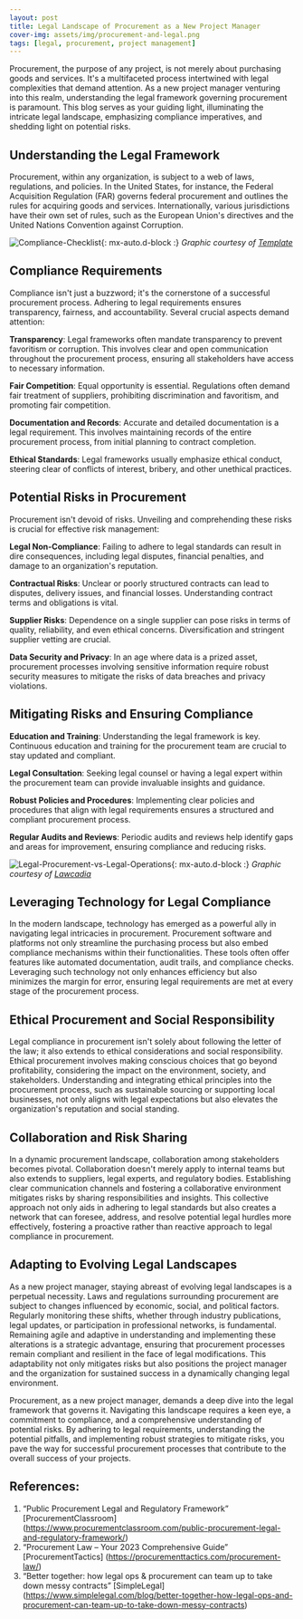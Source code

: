 ```yaml
---
layout: post
title: Legal Landscape of Procurement as a New Project Manager
cover-img: assets/img/procurement-and-legal.png
tags: [legal, procurement, project management]
---
```


Procurement, the purpose of any project, is not merely about purchasing goods and services. It's a multifaceted process intertwined with legal complexities that demand attention. As a new project manager venturing into this realm, understanding the legal framework governing procurement is paramount. This blog serves as your guiding light, illuminating the intricate legal landscape, emphasizing compliance imperatives, and shedding light on potential risks.

## Understanding the Legal Framework
Procurement, within any organization, is subject to a web of laws, regulations, and policies. In the United States, for instance, the Federal Acquisition Regulation (FAR) governs federal procurement and outlines the rules for acquiring goods and services. Internationally, various jurisdictions have their own set of rules, such as the European Union's directives and the United Nations Convention against Corruption.

![Compliance-Checklist](/agile-blog/assets/img/compliance-checklist-template-vx6hl.webp){: mx-auto.d-block :}
*Graphic courtesy of [Template](https://www.template.net/business/checklist-templates/compliance-checklists/)*

## Compliance Requirements
Compliance isn't just a buzzword; it's the cornerstone of a successful procurement process. Adhering to legal requirements ensures transparency, fairness, and accountability. Several crucial aspects demand attention:

**Transparency**: Legal frameworks often mandate transparency to prevent favoritism or corruption. This involves clear and open communication throughout the procurement process, ensuring all stakeholders have access to necessary information.

**Fair Competition**: Equal opportunity is essential. Regulations often demand fair treatment of suppliers, prohibiting discrimination and favoritism, and promoting fair competition.

**Documentation and Records**: Accurate and detailed documentation is a legal requirement. This involves maintaining records of the entire procurement process, from initial planning to contract completion.

**Ethical Standards**: Legal frameworks usually emphasize ethical conduct, steering clear of conflicts of interest, bribery, and other unethical practices.

## Potential Risks in Procurement
Procurement isn't devoid of risks. Unveiling and comprehending these risks is crucial for effective risk management:

**Legal Non-Compliance**: Failing to adhere to legal standards can result in dire consequences, including legal disputes, financial penalties, and damage to an organization's reputation.

**Contractual Risks**: Unclear or poorly structured contracts can lead to disputes, delivery issues, and financial losses. Understanding contract terms and obligations is vital.

**Supplier Risks**: Dependence on a single supplier can pose risks in terms of quality, reliability, and even ethical concerns. Diversification and stringent supplier vetting are crucial.

**Data Security and Privacy**: In an age where data is a prized asset, procurement processes involving sensitive information require robust security measures to mitigate the risks of data breaches and privacy violations.

## Mitigating Risks and Ensuring Compliance

**Education and Training**: Understanding the legal framework is key. Continuous education and training for the procurement team are crucial to stay updated and compliant.

**Legal Consultation**: Seeking legal counsel or having a legal expert within the procurement team can provide invaluable insights and guidance.

**Robust Policies and Procedures**: Implementing clear policies and procedures that align with legal requirements ensures a structured and compliant procurement process.

**Regular Audits and Reviews**: Periodic audits and reviews help identify gaps and areas for improvement, ensuring compliance and reducing risks.

![Legal-Procurement-vs-Legal-Operations](/agile-blog/assets/img/Legal-Procurement-vs-Legal-Operations-What-is-the-difference_.png){: mx-auto.d-block :}
*Graphic courtesy of [Lawcadia](https://www.lawcadia.com/blog/legal-procurement-vs-legal-operations)*

## Leveraging Technology for Legal Compliance
In the modern landscape, technology has emerged as a powerful ally in navigating legal intricacies in procurement. Procurement software and platforms not only streamline the purchasing process but also embed compliance mechanisms within their functionalities. These tools often offer features like automated documentation, audit trails, and compliance checks. Leveraging such technology not only enhances efficiency but also minimizes the margin for error, ensuring legal requirements are met at every stage of the procurement process.

## Ethical Procurement and Social Responsibility
Legal compliance in procurement isn't solely about following the letter of the law; it also extends to ethical considerations and social responsibility. Ethical procurement involves making conscious choices that go beyond profitability, considering the impact on the environment, society, and stakeholders. Understanding and integrating ethical principles into the procurement process, such as sustainable sourcing or supporting local businesses, not only aligns with legal expectations but also elevates the organization's reputation and social standing.

## Collaboration and Risk Sharing
In a dynamic procurement landscape, collaboration among stakeholders becomes pivotal. Collaboration doesn't merely apply to internal teams but also extends to suppliers, legal experts, and regulatory bodies. Establishing clear communication channels and fostering a collaborative environment mitigates risks by sharing responsibilities and insights. This collective approach not only aids in adhering to legal standards but also creates a network that can foresee, address, and resolve potential legal hurdles more effectively, fostering a proactive rather than reactive approach to legal compliance in procurement.

## Adapting to Evolving Legal Landscapes
As a new project manager, staying abreast of evolving legal landscapes is a perpetual necessity. Laws and regulations surrounding procurement are subject to changes influenced by economic, social, and political factors. Regularly monitoring these shifts, whether through industry publications, legal updates, or participation in professional networks, is fundamental. Remaining agile and adaptive in understanding and implementing these alterations is a strategic advantage, ensuring that procurement processes remain compliant and resilient in the face of legal modifications. This adaptability not only mitigates risks but also positions the project manager and the organization for sustained success in a dynamically changing legal environment.

Procurement, as a new project manager, demands a deep dive into the legal framework that governs it. Navigating this landscape requires a keen eye, a commitment to compliance, and a comprehensive understanding of potential risks. By adhering to legal requirements, understanding the potential pitfalls, and implementing robust strategies to mitigate risks, you pave the way for successful procurement processes that contribute to the overall success of your projects.

## References:
1. “Public Procurement Legal and Regulatory Framework” [ProcurementClassroom] (https://www.procurementclassroom.com/public-procurement-legal-and-regulatory-framework/)
2. “Procurement Law – Your 2023 Comprehensive Guide” [ProcurementTactics] (https://procurementtactics.com/procurement-law/)
3. “Better together: how legal ops & procurement can team up to take down messy contracts” [SimpleLegal] (https://www.simplelegal.com/blog/better-together-how-legal-ops-and-procurement-can-team-up-to-take-down-messy-contracts)